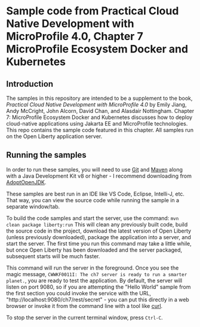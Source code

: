 # Sample code from Practical Cloud Native Development with MicroProfile 4.0, Chapter 7 MicroProfile Ecosystem Docker and Kubernetes

## Introduction

The samples in this repository are intended to be a supplement to the book, _Practical Cloud Native Development with
MicroProfile 4.0_ by Emily Jiang, Andy McCright, John Alcorn, David Chan, and Alasdair Nottingham. Chapter 7: MicroProfile Ecosystem Docker and Kubernetes discusses how to deploy cloud-native applications using Jakarta EE and MicroProfile technologies.
This repo contains the sample code featured in this chapter. All samples run on the Open Liberty application server.

## Running the samples

In order to run these samples, you will need to use [Git](https://git-scm.com/) and [Maven](https://maven.apache.org/)
along with a Java Development Kit v8 or higher - I recommend downloading from [AdoptOpenJDK](https://adoptopenjdk.net/).

These samples are best run in an IDE like VS Code, Eclipse, Intelli-J, etc. That way, you can view the source code while
running the sample in a separate window/tab.

To build the code samples and start the server, use the command: `mvn clean package liberty:run`
This will clean any previously built code, build the source code in the project, download the latest version of Open
Liberty (unless previously downloaded), package the application into a server, and start the server. The first time you
run this command may take a little while, but once Open Liberty has been downloaded and the server packaged, subsequent
starts will be much faster.

This command will run the server in the foreground. Once you see the magic message, 
`CWWKF0011I: The ch7 server is ready to run a smarter planet.`, you are ready to test the application. By default, the
server will listen on port 9080, so if you are attempting the "Hello World" sample from the first section you could
invoke the service with the URL, "http://localhost:9080/ch7/rest/secret" - you can put this directly in a web browser or
invoke it from the command line with a tool like [curl](https://curl.se/).

To stop the server in the current terminal window, press `Ctrl-C`.
